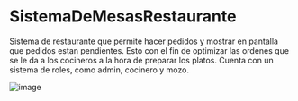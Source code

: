 ﻿# SistemaDeMesasRestaurante

Sistema de restaurante que permite hacer pedidos y mostrar en pantalla que pedidos estan pendientes. Esto con el fin de optimizar las ordenes que se le da a los cocineros a la hora de preparar los platos. Cuenta con un sistema de roles, como admin, cocinero y mozo.

![image](https://github.com/user-attachments/assets/4dab5be6-37aa-4d7e-910b-780e29329242)
